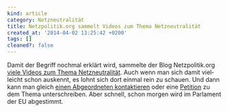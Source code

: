 ```yaml
---
kind: article
category: Netzneutralität
title: Netzpolitik.org sammelt Videos zum Thema Netzneutralität
created_at: '2014-04-02 13:25:42 +0200'
tags: []
cleaned?: false
---
```


Damit der Begriff nochmal erklärt wird, sammelte der Blog
Netzpolitik.org [viele Videos zum Thema
Netzneutralität](https://netzpolitik.org/2014/videos-erklaeren-die-debatte-um-netzneutralitaet/ "Videos erklären die Debatte um Netzneutralität (auf Netzpolitik.org)").
Auch wenn man sich damit viel­leicht schon auskennt, es lohnt sich dort
einmal rein zu schauen. Und dann kann man gleich [einen Abgeordneten
kontaktieren](http://www.savetheinternet.eu/de/#act "Save The Internet")
oder eine
[Petition](https://www.campact.de/netzneutralitaet/ "Kein Internet-Monopol für Konzerne (Petition zu Netzneutralität)")
zu dem Thema unterschreiben. Aber schnell, schon morgen wird im
Par­la­ment der EU abgestimmt.
